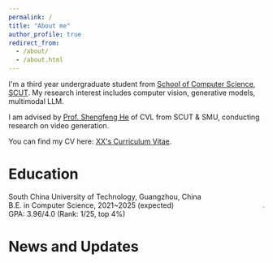```yaml
---
permalink: /
title: "About me"
author_profile: true
redirect_from: 
  - /about/
  - /about.html
---
```


I'm a third year undergraduate student from [School of Computer Science](https://www.scut.edu.cn/cs/), [SCUT](http://www.scut.edu.cn/). My research interest includes computer vision, generative models, multimodal LLM.

I am advised by [Prof. Shengfeng He](http://www.shengfenghe.com/) of CVL from SCUT & SMU, conducting research on video generation.

You can find my CV here: [XX's Curriculum Vitae](../assets/Curriculum_Vitae.pdf).


Education
=====


<div style="display: flex; align-items: center; justify-content: space-between;">
  <div style="text-align: left;">
    South China University of Technology, Guangzhou, China <br>
    B.E. in Computer Science, 2021~2025 (expected) <br>
    GPA: 3.96/4.0 (Rank: 1/25, top 4%) <br>
  </div>
  <div style="text-align: right;">
    <img src="../images/校徽.jpg" width=3 alt="图片" />
  </div>
</div>

News and Updates
======


